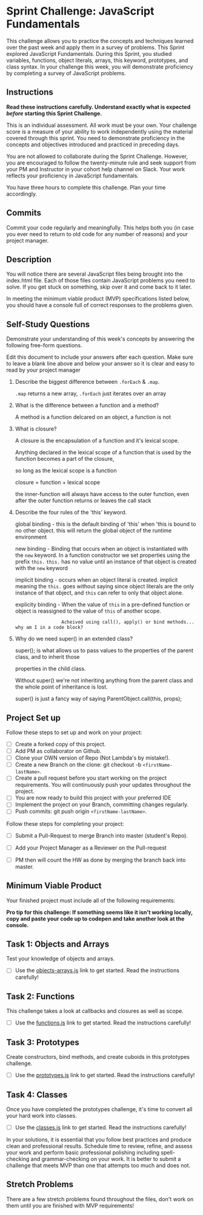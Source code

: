 # Sprint Challenge: JavaScript Fundamentals

This challenge allows you to practice the concepts and techniques learned over the past week and apply them in a survey of problems. This Sprint explored JavaScript Fundamentals. During this Sprint, you studied variables, functions, object literals, arrays, this keyword, prototypes, and class syntax. In your challenge this week, you will demonstrate proficiency by completing a survey of JavaScript problems.

## Instructions

**Read these instructions carefully. Understand exactly what is expected _before_ starting this Sprint Challenge.**

This is an individual assessment. All work must be your own. Your challenge score is a measure of your ability to work independently using the material covered through this sprint. You need to demonstrate proficiency in the concepts and objectives introduced and practiced in preceding days.

You are not allowed to collaborate during the Sprint Challenge. However, you are encouraged to follow the twenty-minute rule and seek support from your PM and Instructor in your cohort help channel on Slack. Your work reflects your proficiency in JavaScript fundamentals.

You have three hours to complete this challenge. Plan your time accordingly.

## Commits

Commit your code regularly and meaningfully. This helps both you (in case you ever need to return to old code for any number of reasons) and your project manager.

## Description

You will notice there are several JavaScript files being brought into the index.html file.  Each of those files contain JavaScript problems you need to solve.  If you get stuck on something, skip over it and come back to it later.

In meeting the minimum viable product (MVP) specifications listed below, you should have a console full of correct responses to the problems given.

## Self-Study Questions

Demonstrate your understanding of this week's concepts by answering the following free-form questions.

Edit this document to include your answers after each question. Make sure to leave a blank line above and below your answer so it is clear and easy to read by your project manager

1. Describe the biggest difference between `.forEach` & `.map`.

    `.map` returns a new array, `.forEach` just iterates over an array

2. What is the difference between a function and a method?

    A method is a function delcared on an object, a function is not

3. What is closure?

    A closure is the encapsulation of a function and it's lexical scope.

    Anything declared in the lexical scope of a function that is used by the function becomes a part of the closure,

    so long as the lexical scope is a function

    closure = function + lexical scope

    the inner-function will always have access to the outer function, even after the outer function returns or leaves the call stack

4. Describe the four rules of the 'this' keyword.

    global binding - this is the default binding of 'this' when 'this is bound to no other object. this will return the global object 
                      of the runtime environment

    new binding - Binding that occurs when an object is instantiated with the `new` keyword.
                  In a function constructor we set properties using the prefix `this.` 
                  `this.` has no value until an instance of that object is created with the `new` keyword

    implicit binding - occurs when an object literal is created. implicit meaning the `this.` goes without saying
                       since object literals are the only instance of that object, and `this` can refer to only
                       that object alone.

    explicity binding - When the value of `this` in a pre-defined function or object is reassigned to
                        the value of `this` of another scope.

                        Acheived using call(), apply() or bind methods... why am I in a code block?



5. Why do we need super() in an extended class?

    super(); is what allows us to pass values to the properties of the parent class, and to inherit those

    properties in the child class.

    Without super() we're not inheriting anything from the parent class and the whole point of inheritance is lost.

    super() is just a fancy way of saying ParentObject.call(this, props);


    

## Project Set up

Follow these steps to set up and work on your project:

- [ ] Create a forked copy of this project.
- [ ] Add PM as collaborator on Github.
- [ ] Clone your OWN version of Repo (Not Lambda's by mistake!).
- [ ] Create a new Branch on the clone: git checkout -b `<firstName-lastName>`.
- [ ] Create a pull request before you start working on the project requirements.  You will continuously push your updates throughout the project.
- [ ] You are now ready to build this project with your preferred IDE
- [ ] Implement the project on your Branch, committing changes regularly.
- [ ] Push commits: git push origin `<firstName-lastName>`.

Follow these steps for completing your project:

- [ ] Submit a Pull-Request to merge <firstName-lastName> Branch into master (student's  Repo).
- [ ] Add your Project Manager as a Reviewer on the Pull-request
- [ ] PM then will count the HW as done by  merging the branch back into master.


## Minimum Viable Product

Your finished project must include all of the following requirements:

**Pro tip for this challenge: If something seems like it isn't working locally, copy and paste your code up to codepen and take another look at the console.**

## Task 1: Objects and Arrays
Test your knowledge of objects and arrays. 
* [ ] Use the [objects-arrays.js](challenges/objects-arrays.js) link to get started.  Read the instructions carefully!

## Task 2: Functions
This challenge takes a look at callbacks and closures as well as scope. 
* [ ] Use the [functions.js](challenges/functions.js) link to get started. Read the instructions carefully!

## Task 3: Prototypes
Create constructors, bind methods, and create cuboids in this prototypes challenge.
* [ ] Use the [prototypes.js](challenges/prototypes.js) link to get started. Read the instructions carefully!

## Task 4: Classes
Once you have completed the prototypes challenge, it's time to convert all your hard work into classes.
* [ ] Use the [classes.js](challenges/classes.js) link to get started. Read the instructions carefully!

In your solutions, it is essential that you follow best practices and produce clean and professional results. Schedule time to review, refine, and assess your work and perform basic professional polishing including spell-checking and grammar-checking on your work. It is better to submit a challenge that meets MVP than one that attempts too much and does not.

## Stretch Problems

There are a few stretch problems found throughout the files, don't work on them until you are finished with MVP requirements!
